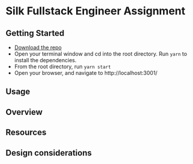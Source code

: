 # Silk Fullstack Engineer Assignment


## Getting Started
- [Download the repo](https://docs.github.com/en/repositories/creating-and-managing-repositories/cloning-a-repository)
- Open your terminal window and cd into the root directory. Run `yarn` to install the dependencies.
- From the root directory, run `yarn start`
- Open your browser, and navigate to http://localhost:3001/

## Usage

## Overview

## Resources

## Design considerations


